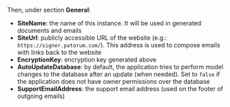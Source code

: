 ﻿Then, under section **General**:

* **SiteName**: the name of this instance. It will be used in generated documents and emails
* **SiteUrl**: publicly accessible URL of the website (e.g.: `https://signer.patorum.com/`). This address is used to compose emails with links back to the website 
* **EncryptionKey**: encryption key generated above
* **AutoUpdateDatabase**: by default, the application tries to perform model changes to the database after an update (when needed). Set to `false` if the application does not have owner permissions over the database
* **SupportEmailAddress**: the support email address (used on the footer of outgoing emails)
